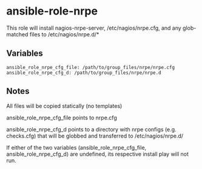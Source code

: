 ansible-role-nrpe
======

This role will install nagios-nrpe-server, /etc/nagios/nrpe.cfg, and any glob-matched files to /etc/nagios/nrpe.d/\*


Variables
------

```
ansible_role_nrpe_cfg_file: /path/to/group_files/nrpe/nrpe.cfg
ansible_role_nrpe_cfg_d: /path/to/group_files/nrpe/nrpe.d
```


Notes
------

All files will be copied statically (no templates)

ansible_role_nrpe_cfg_file points to nrpe.cfg

ansible_role_nrpe_cfg_d points to a directory with nrpe configs (e.g. checks.cfg) that will be globbed and transferred to /etc/nagios/nrpe.d/

If either of the two variables (ansible_role_nrpe_cfg_file, ansible_role_nrpe_cfg_d) are undefined, its respective install play will not run.
